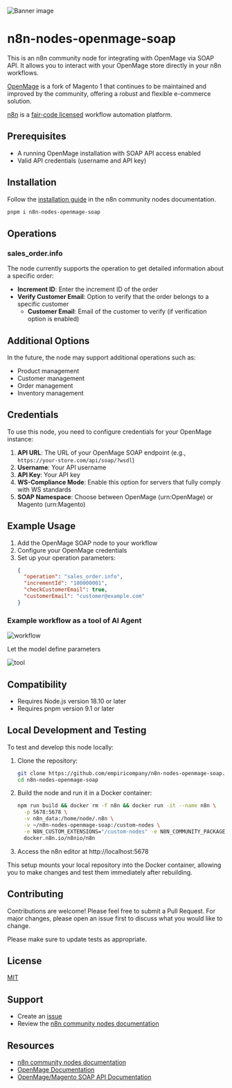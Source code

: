 ![Banner image](https://user-images.githubusercontent.com/10284570/173569848-c624317f-42b1-45a6-ab09-f0ea3c247648.png)

# n8n-nodes-openmage-soap

This is an n8n community node for integrating with OpenMage via SOAP API. It allows you to interact with your OpenMage store directly in your n8n workflows.

[OpenMage](https://www.openmage.org/) is a fork of Magento 1 that continues to be maintained and improved by the community, offering a robust and flexible e-commerce solution.

[n8n](https://n8n.io/) is a [fair-code licensed](https://docs.n8n.io/reference/license/) workflow automation platform.

## Prerequisites

- A running OpenMage installation with SOAP API access enabled
- Valid API credentials (username and API key)

## Installation

Follow the [installation guide](https://docs.n8n.io/integrations/community-nodes/installation/) in the n8n community nodes documentation.

```bash
pnpm i n8n-nodes-openmage-soap
```

## Operations

### sales_order.info

The node currently supports the operation to get detailed information about a specific order:

- **Increment ID**: Enter the increment ID of the order
- **Verify Customer Email**: Option to verify that the order belongs to a specific customer
  - **Customer Email**: Email of the customer to verify (if verification option is enabled)

## Additional Options

In the future, the node may support additional operations such as:
- Product management
- Customer management
- Order management
- Inventory management

## Credentials

To use this node, you need to configure credentials for your OpenMage instance:

1. **API URL**: The URL of your OpenMage SOAP endpoint (e.g., `https://your-store.com/api/soap/?wsdl`)
2. **Username**: Your API username
3. **API Key**: Your API key
4. **WS-Compliance Mode**: Enable this option for servers that fully comply with WS standards
5. **SOAP Namespace**: Choose between OpenMage (urn:OpenMage) or Magento (urn:Magento)

## Example Usage

1. Add the OpenMage SOAP node to your workflow
2. Configure your OpenMage credentials
3. Set up your operation parameters:
   ```json
   {
     "operation": "sales_order.info",
     "incrementId": "100000001",
     "checkCustomerEmail": true,
     "customerEmail": "customer@example.com"
   }
   ```

### Example workflow as a tool of AI Agent
![workflow](https://github.com/user-attachments/assets/71bb9bfc-cff8-4a45-95d4-ae13b3416714)

Let the model define parameters

![tool](https://github.com/user-attachments/assets/c4c5fd64-6385-4379-8d28-d6fbeec4049d)



## Compatibility

- Requires Node.js version 18.10 or later
- Requires pnpm version 9.1 or later

## Local Development and Testing

To test and develop this node locally:

1. Clone the repository:
   ```bash
   git clone https://github.com/empiricompany/n8n-nodes-openmage-soap.git
   cd n8n-nodes-openmage-soap
   ```

2. Build the node and run it in a Docker container:
   ```bash
   npm run build && docker rm -f n8n && docker run -it --name n8n \
     -p 5678:5678 \
     -v n8n_data:/home/node/.n8n \
     -v ~/n8n-nodes-openmage-soap:/custom-nodes \
     -e N8N_CUSTOM_EXTENSIONS="/custom-nodes" -e N8N_COMMUNITY_PACKAGES_ALLOW_TOOL_USAGE=true \
     docker.n8n.io/n8nio/n8n
   ```

3. Access the n8n editor at http://localhost:5678

This setup mounts your local repository into the Docker container, allowing you to make changes and test them immediately after rebuilding.

## Contributing

Contributions are welcome! Please feel free to submit a Pull Request. For major changes, please open an issue first to discuss what you would like to change.

Please make sure to update tests as appropriate.

## License

[MIT](LICENSE.md)

## Support

- Create an [issue](https://github.com/empiricompany/n8n-nodes-openmage-soap/issues)
- Review the [n8n community nodes documentation](https://docs.n8n.io/integrations/community-nodes/)

## Resources

- [n8n community nodes documentation](https://docs.n8n.io/integrations/community-nodes/)
- [OpenMage Documentation](https://devdocs-openmage.org/guides/m1x/)
- [OpenMage/Magento SOAP API Documentation](https://devdocs-openmage.org/guides/m1x/api/soap/introduction.html#Introduction-SOAP)
